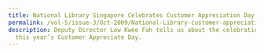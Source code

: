 ```yaml
---
title: National Library Singapore Celebrates Customer Appreciation Day
permalink: /vol-5/issue-3/Oct-2009/National-Library-customer-appreciation/
description: Deputy Director Low Kwee Fah tells us about the celebrations at
  this year’s Customer Appreciate Day.
---
```


